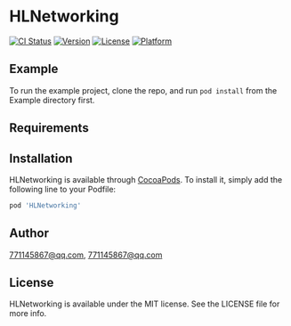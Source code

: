 # HLNetworking

[![CI Status](https://img.shields.io/travis/771145867@qq.com/HLNetworking.svg?style=flat)](https://travis-ci.org/771145867@qq.com/HLNetworking)
[![Version](https://img.shields.io/cocoapods/v/HLNetworking.svg?style=flat)](https://cocoapods.org/pods/HLNetworking)
[![License](https://img.shields.io/cocoapods/l/HLNetworking.svg?style=flat)](https://cocoapods.org/pods/HLNetworking)
[![Platform](https://img.shields.io/cocoapods/p/HLNetworking.svg?style=flat)](https://cocoapods.org/pods/HLNetworking)

## Example

To run the example project, clone the repo, and run `pod install` from the Example directory first.

## Requirements

## Installation

HLNetworking is available through [CocoaPods](https://cocoapods.org). To install
it, simply add the following line to your Podfile:

```ruby
pod 'HLNetworking'
```

## Author

771145867@qq.com, 771145867@qq.com

## License

HLNetworking is available under the MIT license. See the LICENSE file for more info.

